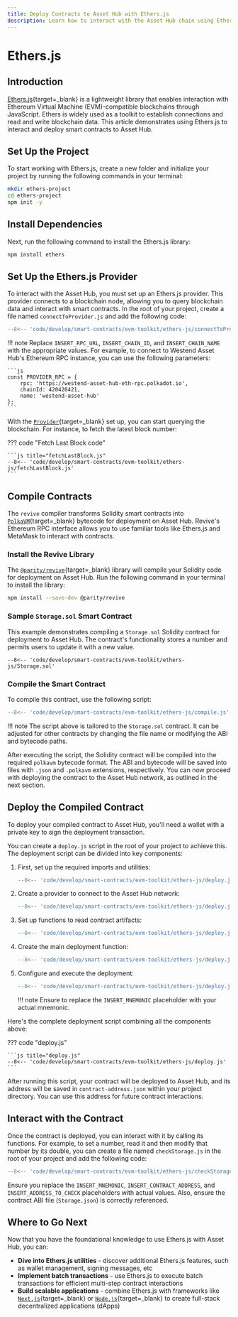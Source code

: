 ```yaml
---
title: Deploy Contracts to Asset Hub with Ethers.js
description: Learn how to interact with the Asset Hub chain using Ethers.js, from compiling and deploying Solidity contracts to interacting with deployed smart contracts.
---
```


# Ethers.js

## Introduction

[Ethers.js](https://docs.ethers.org/v6/){target=\_blank} is a lightweight library that enables interaction with Ethereum Virtual Machine (EVM)-compatible blockchains through JavaScript. Ethers is widely used as a toolkit to establish connections and read and write blockchain data. This article demonstrates using Ethers.js to interact and deploy smart contracts to Asset Hub.

## Set Up the Project

To start working with Ethers.js, create a new folder and initialize your project by running the following commands in your terminal:

```bash
mkdir ethers-project
cd ethers-project
npm init -y
```

## Install Dependencies

Next, run the following command to install the Ethers.js library:

```bash
npm install ethers
```

## Set Up the Ethers.js Provider

To interact with the Asset Hub, you must set up an Ethers.js provider. This provider connects to a blockchain node, allowing you to query blockchain data and interact with smart contracts. In the root of your project, create a file named `connectToProvider.js` and add the following code:

```js title="connectToProvider.js"
--8<-- 'code/develop/smart-contracts/evm-toolkit/ethers-js/connectToProvider.js'
```

!!! note
    Replace `INSERT_RPC_URL`, `INSERT_CHAIN_ID`, and `INSERT_CHAIN_NAME` with the appropriate values. For example, to connect to Westend Asset Hub's Ethereum RPC instance, you can use the following parameters:

    ```js
    const PROVIDER_RPC = {
        rpc: 'https://westend-asset-hub-eth-rpc.polkadot.io',
        chainId: 420420421,
        name: 'westend-asset-hub'
    };
    ```

With the [`Provider`](https://docs.ethers.org/v6/api/providers/#Provider){target=\_blank} set up, you can start querying the blockchain. For instance, to fetch the latest block number:

??? code "Fetch Last Block code"

    ```js title="fetchLastBlock.js"
    --8<-- 'code/develop/smart-contracts/evm-toolkit/ethers-js/fetchLastBlock.js'
    ```

## Compile Contracts

The `revive` compiler transforms Solidity smart contracts into [`PolkaVM`](/develop/smart-contracts/native-evm-contracts/#polkavm){target=\_blank} bytecode for deployment on Asset Hub. Revive's Ethereum RPC interface allows you to use familiar tools like Ethers.js and MetaMask to interact with contracts.

### Install the Revive Library

The [`@parity/revive`](https://www.npmjs.com/package/@parity/revive){target=\_blank} library will compile your Solidity code for deployment on Asset Hub. Run the following command in your terminal to install the library:

```bash
npm install --save-dev @parity/revive 
```

### Sample `Storage.sol` Smart Contract

This example demonstrates compiling a `Storage.sol` Solidity contract for deployment to Asset Hub. The contract's functionality stores a number and permits users to update it with a new value.

```solidity title="storage.sol"
--8<-- 'code/develop/smart-contracts/evm-toolkit/ethers-js/Storage.sol'
```

### Compile the Smart Contract
To compile this contract, use the following script:

```js title="compile.js"
--8<-- 'code/develop/smart-contracts/evm-toolkit/ethers-js/compile.js'
```

!!! note 
     The script above is tailored to the `Storage.sol` contract. It can be adjusted for other contracts by changing the file name or modifying the ABI and bytecode paths.

After executing the script, the Solidity contract will be compiled into the required `polkavm` bytecode format. The ABI and bytecode will be saved into files with `.json` and `.polkavm` extensions, respectively. You can now proceed with deploying the contract to the Asset Hub network, as outlined in the next section.

## Deploy the Compiled Contract

To deploy your compiled contract to Asset Hub, you'll need a wallet with a private key to sign the deployment transaction.

You can create a `deploy.js` script in the root of your project to achieve this. The deployment script can be divided into key components:

1. First, set up the required imports and utilities:

    ```js title="deploy.js"
    --8<-- 'code/develop/smart-contracts/evm-toolkit/ethers-js/deploy.js:1:5'
    ```

2. Create a provider to connect to the Asset Hub network:

    ```js title="deploy.js"
    --8<-- 'code/develop/smart-contracts/evm-toolkit/ethers-js/deploy.js:6:14'
    ```
 
3. Set up functions to read contract artifacts:

    ```js title="deploy.js"
    --8<-- 'code/develop/smart-contracts/evm-toolkit/ethers-js/deploy.js:16:42'
    ```

4. Create the main deployment function:

    ```js title="deploy.js"
    --8<-- 'code/develop/smart-contracts/evm-toolkit/ethers-js/deploy.js:44:79'
    ```

5. Configure and execute the deployment:

    ```js title="deploy.js"
    --8<-- 'code/develop/smart-contracts/evm-toolkit/ethers-js/deploy.js:81:89'
    ```

    !!! note
        Ensure to replace the `INSERT_MNEMONIC` placeholder with your actual mnemonic.

Here's the complete deployment script combining all the components above:

??? code "deploy.js"

    ```js title="deploy.js"
    --8<-- 'code/develop/smart-contracts/evm-toolkit/ethers-js/deploy.js'
    ```

After running this script, your contract will be deployed to Asset Hub, and its address will be saved in `contract-address.json` within your project directory. You can use this address for future contract interactions.

## Interact with the Contract

Once the contract is deployed, you can interact with it by calling its functions. For example, to set a number, read it and then modify that number by its double, you can create a file named `checkStorage.js` in the root of your project and add the following code:

```js title="checkStorage.js"
--8<-- 'code/develop/smart-contracts/evm-toolkit/ethers-js/checkStorage.js'
```

Ensure you replace the `INSERT_MNEMONIC`, `INSERT_CONTRACT_ADDRESS`, and `INSERT_ADDRESS_TO_CHECK` placeholders with actual values. Also, ensure the contract ABI file (`Storage.json`) is correctly referenced.

## Where to Go Next

Now that you have the foundational knowledge to use Ethers.js with Asset Hub, you can:

- **Dive into Ethers.js utilities** - discover additional Ethers.js features, such as wallet management, signing messages, etc
- **Implement batch transactions** - use Ethers.js to execute batch transactions for efficient multi-step contract interactions
- **Build scalable applications** - combine Ethers.js with frameworks like [`Next.js`](https://nextjs.org/docs){target=\_blank} or [`Node.js`](https://nodejs.org/en){target=\_blank} to create full-stack decentralized applications (dApps)
